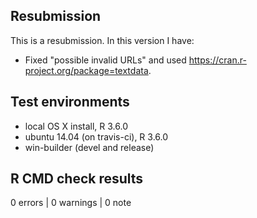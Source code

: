## Resubmission
This is a resubmission. In this version I have:

* Fixed "possible invalid URLs" and used https://cran.r-project.org/package=textdata.

## Test environments
* local OS X install, R 3.6.0
* ubuntu 14.04 (on travis-ci), R 3.6.0
* win-builder (devel and release)

## R CMD check results

0 errors | 0 warnings | 0 note
